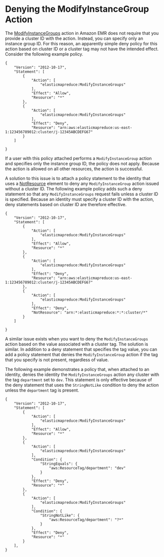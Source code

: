 # Denying the ModifyInstanceGroup Action<a name="emr-cluster-deny-modifyinstancegroup"></a>

The [ModifyInstanceGroups](https://docs.aws.amazon.com/emr/latest/APIReference/API_ModifyInstanceGroups.html) action in Amazon EMR does not require that you provide a cluster ID with the action\. Instead, you can specify only an instance group ID\. For this reason, an apparently simple deny policy for this action based on cluster ID or a cluster tag may not have the intended effect\. Consider the following example policy\.

```
{
	"Version": "2012-10-17",
    "Statement": [
        {
            "Action": [
                "elasticmapreduce:ModifyInstanceGroups"
            ],
            "Effect": "Allow",
            "Resource": "*"
        },
        {
            "Action": [
                "elasticmapreduce:ModifyInstanceGroups"
            ],
            "Effect": "Deny",
            "Resource": "arn:aws:elasticmapreduce:us-east-1:123456789012:cluster/j-12345ABCDEFG67"
        }
    ]
    
}
```

If a user with this policy attached performs a `ModifyInstanceGroup` action and specifies only the instance group ID, the policy does not apply\. Because the action is allowed on all other resources, the action is successful\.

A solution to this issue is to attach a policy statement to the identity that uses a [NotResource](https://docs.aws.amazon.com/IAM/latest/UserGuide/reference_policies_elements_notresource.html) element to deny any `ModifyInstanceGroup` action issued without a cluster ID\. The following example policy adds such a deny statement so that any `ModifyInstanceGroups` request fails unless a cluster ID is specified\. Because an identity must specify a cluster ID with the action, deny statements based on cluster ID are therefore effective\.

```
{
	"Version": "2012-10-17",
    "Statement": [
        {
            "Action": [
                "elasticmapreduce:ModifyInstanceGroups"
            ],
            "Effect": "Allow",
            "Resource": "*"
        },
        {
            "Action": [
                "elasticmapreduce:ModifyInstanceGroups"
            ],
            "Effect": "Deny",
            "Resource": "arn:aws:elasticmapreduce:us-east-1:123456789012:cluster/j-12345ABCDEFG67"
        },
        {
            "Action": [
                "elasticmapreduce:ModifyInstanceGroups"
            ],
            "Effect": "Deny",
            "NotResource": "arn:*:elasticmapreduce:*:*:cluster/*"
        }
    ]
    
}
```

A similar issue exists when you want to deny the `ModifyInstanceGroups` action based on the value associated with a cluster tag\. The solution is similar\. In addition to a deny statement that specifies the tag value, you can add a policy statement that denies the `ModifyInstanceGroup` action if the tag that you specify is not present, regardless of value\.

The following example demonstrates a policy that, when attached to an identity, denies the identity the `ModifyInstanceGroups` action any cluster with the tag `department` set to `dev`\. This statement is only effective because of the deny statement that uses the `StringNotLike` condition to deny the action unless the `department` tag is present\.

```
{
    "Version": "2012-10-17",
    "Statement": [
        {
            "Action": [
                "elasticmapreduce:ModifyInstanceGroups"
            ],
            "Effect": "Allow",
            "Resource": "*"
        },
        {
            "Action": [
                "elasticmapreduce:ModifyInstanceGroups"
            ],
            "Condition": {
                "StringEquals": {
                    "aws:ResourceTag/department": "dev"
                }
            },
            "Effect": "Deny",
            "Resource": "*"
        },
        {
            "Action": [
                "elasticmapreduce:ModifyInstanceGroups"
            ],
            "Condition": {
                "StringNotLike": {
                    "aws:ResourceTag/department": "?*"
                }
            },
            "Effect": "Deny",
            "Resource": "*"
        }
    ],
}
```